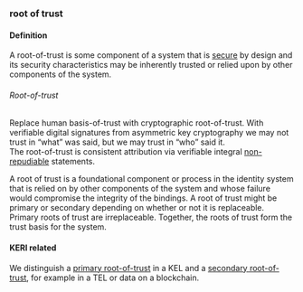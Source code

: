 ### root of trust

<h4>Definition</h4><p>A root-of-trust is some component of a system that is <a href="security">secure</a> by design and its security characteristics may be inherently trusted or relied upon by other components of the system.</p><h6>Root-of-trust</h6><p>Replace human basis-of-trust with cryptographic root-of-trust. With verifiable digital signatures from asymmetric key cryptography we may not trust in “what” was said, but we may trust in “who” said it.<br>The root-of-trust is consistent attribution via verifiable integral <a href="non-repudiable">non-repudiable</a> statements.</p><p>A root of trust is a foundational component or process in the identity system that is relied on by other components of the system and whose failure would compromise the integrity of the bindings. A root of trust might be primary or secondary depending on whether or not it is replaceable. Primary roots of trust are irreplaceable. Together, the roots of trust form the trust basis for the system.</p><h4>KERI related</h4><p>We distinguish a <a href="primary-root-of-trust">primary root-of-trust</a> in a KEL and a <a href="secondary-root-of-trust">secondary root-of-trust</a>, for example in a TEL or data on a blockchain.</p>